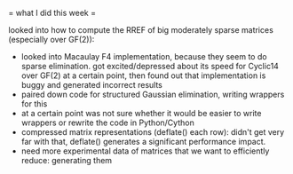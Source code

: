 = what I did this week =

looked into how to compute the RREF of big moderately sparse matrices (especially over GF(2)):

 * looked into Macaulay F4 implementation, because they seem to do sparse elimination. got excited/depressed about its speed for Cyclic14 over GF(2) at a certain point, then found out that implementation is buggy and generated incorrect results
 * paired down code for structured Gaussian elimination, writing wrappers for this
 * at a certain point was not sure whether it would be easier to write wrappers or rewrite the code in Python/Cython
 * compressed matrix representations (deflate() each row): didn't get very far with that, deflate() generates a significant performance impact.
 * need more experimental data of matrices that we want to efficiently reduce: generating them
